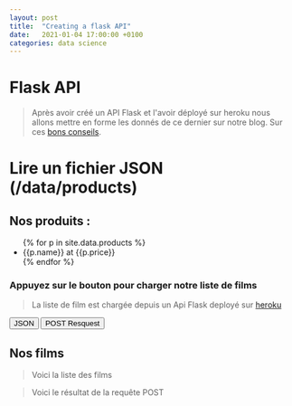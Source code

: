 ```yaml
---
layout: post
title:  "Creating a flask API"
date:   2021-01-04 17:00:00 +0100
categories: data science
---
```

# Flask API 

> Après avoir créé un API Flask et l'avoir déployé sur heroku nous allons mettre en forme les donnés de ce dernier sur notre blog.
Sur ces [bons conseils](https://www.raymondcamden.com/2016/03/01/adding-an-api-to-a-static-site).

# Lire un fichier JSON (/data/products)

## Nos produits : 
<ul class='post-list'>
{% for p in site.data.products %}
<li>{{p.name}} at {{p.price}}</li>
{% endfor %}
</ul>


### Appuyez sur le bouton pour charger notre liste de films
> La liste de film est chargée depuis un Api Flask deployé sur [heroku](https://keyserwood-flask-movies-app.herokuapp.com/)

<div class = "container">
	<button id ='button1'>JSON</button>
	<button id ='button2'>POST Resquest</button>
</div>

## Nos films 

> Voici la liste des films

<div id = 'result'></div>

> Voici le résultat de la requête POST

<div id = 'post_result'></div>
<script  type="text/javascript">

document.getElementById('button1').addEventListener('click', loadJSON);
document.getElementById('button2').addEventListener('click', postReq);


// Load and print JSON
function loadJSON(){
	fetch('https://keyserwood-flask-movies-app.herokuapp.com/')
	.then(function(response){
		// console.log(response);
		return response.json();
	})
	.then(function(data){
		// console.log(data);
		let html ="";
		data.Movies.forEach(function(movie){
			html+= '<li>'+movie.Title+' '+movie.Genre+ '</li>';	    
			});
		document.getElementById('result').innerHTML = html;

		});
	
}
// Post request

function postReq(){
	var request_body = JSON.stringify({director: "JM Poiré", genre: "Comique",collection: 500});
	
	var myHeaders = new Headers();
	var myInit = {method:'POST',
				  headers : myHeaders,
				  mode : 'cors',
				  body : request_body,
				  cache : 'default'};
    console.log(request_body);
    const xhr = new XMLHttpRequest();	

    xhr.open('POST','https://keyserwood-flask-movies-app.herokuapp.com/Les_Visiteurs');
    xhr.setRequestHeader('content-type','application/json');
    xhr.send(request_body);

	// fetch('https://keyserwood-flask-movies-app.herokuapp.com/Les_Visiteurs', myInit)
	// .then(function(response){
	// 	// console.log(response);
	// 	return response.json();
	// })
	// .then(function(data){
	// 	console.log(data);
	// 	// let html ="";
	// 	// data.Movies.forEach(function(movie){
	// 	// 	html+= '<li>'+movie.Title+' '+movie.Genre+ '</li>';	    
	// 	// 	});
	// 	// document.getElementById('post_result').innerHTML = html;

	// 	});
		

}
</script>


<!-- <script type="text/javascript"> 
	$.getJSON('https://ben.balter.com/simple-api/dogs.json', function(data) {
    // JSON result in `data` variable
});
	var str = JSON.stringify(data, null, 2); // spacing level = 
    let d = new Date();
    document.body.innerHTML = "<h1>Today's date is " + d + "</h1>"
</script>


<script type="text/javascript">
jQuery(window).load(function(){
            data = {};
                jQuery.ajax({
                    type: 'GET',
                    url: 'https://ben.balter.com/simple-api/dogs.json',
                    data: data,
                    dataType: 'json',
                    success: function(data) { 
                        console.log(data);
                        $.each( data, function(i, item) {
                             console.log(item);
                             document.write(i)                            // do something with your data here
                        });
                    }
                });
        });
    
</script>
<script type="text/javascript">
	for (let pas=0;pas <5; pas ++){
		document.write(pas)
	}
</script>
<script type="text/javascript">
	var today = new Date();
	var dd = String(today.getDate()).padStart(2, '0');	
	var mm = String(today.getMonth() + 1).padStart(2, '0'); //January is 0!
	var yyyy = today.getFullYear();
	today = mm + '/' + dd + '/' + yyyy;
	document.write(today);

</script>


 -->

